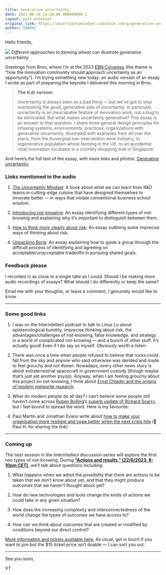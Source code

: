 ```yaml
---
title: Generative uncertainty.
date: 2023-06-14 14:20:09.000000000 Z
layout: post-external
original_link: https://uncertaintymindset.substack.com/p/generative-uncertainty
author: 100092
---
```


Hello friends,

[![](https://substackcdn.com/image/fetch/w_1456,c_limit,f_auto,q_auto:good,fl_progressive:steep/https%3A%2F%2Fsubstack-post-media.s3.amazonaws.com%2Fpublic%2Fimages%2Fc9ca0d46-a620-4eb2-8a8c-934babbf13a9_1560x858.png)](https://substackcdn.com/image/fetch/f_auto,q_auto:good,fl_progressive:steep/https%3A%2F%2Fsubstack-post-media.s3.amazonaws.com%2Fpublic%2Fimages%2Fc9ca0d46-a620-4eb2-8a8c-934babbf13a9_1560x858.png)
_Different approaches to farming wheat can illustrate generative uncertainty._

Greetings from Brno, where I’m at the 2023 [EBN Congress](https://www.ebncongress.eu/) (the theme is “how the innovation community should approach uncertainty as an opportunity”). I’m trying something new today: an audio version of an essay I wrote as part of preparing the keynote I delivered this morning in Brno.

> **The tl;dr version:**
> 
> Uncertainty is always seen as a bad thing — but we’ve got to stop overlooking the good, generative side of uncertainty. In particular, uncertainty is an inescapable feature of innovation work, not a bug to be eliminated. But what makes uncertainty generative? This essay is an answer to that question. I share three general design principles for infusing systems, environments, practices, organizations with generative uncertainty. Illustrated with examples from all over the place, from the Auvergnat low-intervention wine industry, to regenerative population wheat farming in the UK, to an accidental retail innovation incubator in a crumbly shopping mall in Singapore.

And here’s the full text of the essay, with more links and photos: [Generative uncertainty](https://vaughntan.org/generative-uncertainty).

### **Links mentioned in the audio**

1. _[The Uncertainty Mindset](https://uncertaintymindset.org/)_: A book about what we can learn from R&D teams in cutting-edge cuisine that have designed themselves to innovate better — in ways that violate conventional business school wisdom.

2. [Introducing not-knowing](https://vaughntan.org/introducing-not-knowing): An essay identifying different types of not-knowing and explaining why it’s important to distinguish between them.

3. [How to think more clearly about risk](https://vaughntan.org/how-to-think-more-clearly-about-risk): An essay outlining some imprecise ways of thinking about risk.

4. [Unpacking Boris](https://vaughntan.org/unpacking-boris): An essay explaining how to guide a group through the difficult process of identifying and agreeing on acceptable/unacceptable tradeoffs in pursuing shared goals.

### **Feedback please**

I recorded in as close to a single take as I could. Should I be making more audio recordings of essays? What should I do differently or keep the same?

Email me with your thoughts, or leave a comment. I genuinely would like to know.

* * *

### Some good links 

1. I was on the Interintellect podcast to talk to Linus Lu about epistemological humility, imprecise thinking about risk, the advantages/challenges of not-knowing, false knowledge, and strategy in a world of complicated not-knowing — and a bunch of other stuff. It’s actually good! Even if I do say so myself. _Obviously_ worth a listen: 

2. There was once a time when people refused to believe that rocks could fall from the sky and anyone who said otherwise was derided and made to feel grouchy and not #seen. Nowadays, every other news story is about extraterrestrial spacecraft in government custody (though maybe that’s just yet another psyop). Anyway, when I am feeling grouchy about this project on not-knowing, I think about [Ernst Chladni and the origins of modern meteorite research](https://onlinelibrary.wiley.com/doi/10.1111/j.1945-5100.1996.tb02031.x).

3. What do modern people do all day? I can’t believe some people still haven’t come across [Ruben Bolling](https://www.instagram.com/rubenbolling/)’s [superb update of Richard Scarry](https://www.topic.com/the-reality-stars-and-russian-trolls-of-the-brand-new-busytown), but I feel bound to spread the word. Here is my favourite:

4. Paul Martin and Jonathan Evans write about [how to make your organisation more resilient and cope better when the next crisis hits](https://www.rusi.org/explore-our-research/publications/commentary/bad-resilience-good-resilience-how-not-make-your-organisation-more-resilient-and-cope-better-when) (🙏 Paul H. for sharing the link)

* * *

### Coming up

The next session in the Interintellect discussion series will explore the first two types of not-knowing. During **[“Actions and results,” (22/6/2023, 8-10pm CET)](https://interintellect.com/salon/thinking-about-not-knowing-actions-and-results/),** we’ll talk about questions including:

1. What happens when we admit the possibility that there are actions to be taken that we don’t know about yet, and that they might produce outcomes that we haven’t thought about yet?

2. How do new technologies and tools change the kinds of actions we could take in any given situation?

3. How does the increasing complexity and interconnectedness of the world change the types of outcomes we have access to?

4. How can we think about outcomes that are created or modified by conditions beyond our direct control? 

[More information and tickets available here.](https://interintellect.com/salon/thinking-about-not-knowing-actions-and-results/) As usual, get in touch if you want to join but the $15 ticket price isn’t doable — I can sort you out.

* * *

See you soon,

VT

